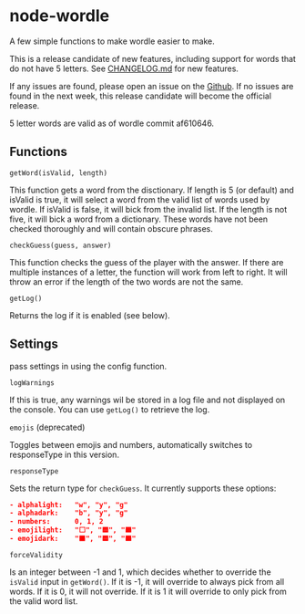 # node-wordle

A few simple functions to make wordle easier to make.

This is a release candidate of new features, including support for words that do not have 5 letters. See [CHANGELOG.md](./CHANGELOG.md) for new features.

If any issues are found, please open an issue on the [Github](https://github.com/Alpha-Two/node-wordle). If no issues are found in the next week, this release candidate will become the official release.

5 letter words are valid as of wordle commit af610646.

## Functions

```getWord(isValid, length)```

This function gets a word from the disctionary. If length is 5 (or default) and isValid is true, it will select a word from the valid list of words used by wordle. If isValid is false, it will bick from the invalid list. If the length is not five, it will bick a word from a dictionary. These words have not been checked thoroughly and will contain obscure phrases.

```checkGuess(guess, answer)```

This function checks the guess of the player with the answer. If there are multiple instances of a letter, the function will work from left to right. It will throw an error if the length of the two words are not the same.

```getLog()```

Returns the log if it is enabled (see below).

## Settings

pass settings in using the config function.

```logWarnings```

If this is true, any warnings wil be stored in a log file and not displayed on the console. You can use `getLog()` to retrieve the log.

`emojis` (deprecated)

Toggles between emojis and numbers, automatically switches to responseType in this version.

`responseType`

Sets the return type for `checkGuess`. It currently supports these options:
```json
- alphalight:   "w", "y", "g"
- alphadark:    "b", "y", "g"
- numbers:      0, 1, 2
- emojilight:   "⬜", "🟨", "🟩"
- emojidark:    "⬛", "🟨", "🟩"
```

`forceValidity`

Is an integer between -1 and 1, which decides whether to override the `isValid` input in `getWord()`. If it is -1, it will override to always pick from all words. If it is 0, it will not override. If it is 1 it will override to only pick from the valid word list.